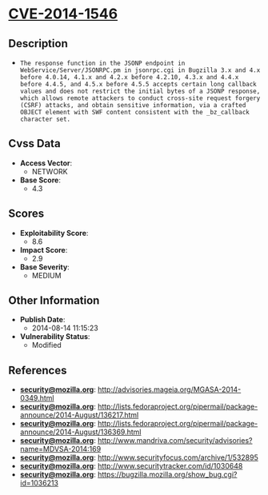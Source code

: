 
# [CVE-2014-1546](http://advisories.mageia.org/MGASA-2014-0349.html)

## Description

- `The response function in the JSONP endpoint in WebService/Server/JSONRPC.pm in jsonrpc.cgi in Bugzilla 3.x and 4.x before 4.0.14, 4.1.x and 4.2.x before 4.2.10, 4.3.x and 4.4.x before 4.4.5, and 4.5.x before 4.5.5 accepts certain long callback values and does not restrict the initial bytes of a JSONP response, which allows remote attackers to conduct cross-site request forgery (CSRF) attacks, and obtain sensitive information, via a crafted OBJECT element with SWF content consistent with the _bz_callback character set.`

## Cvss Data

- **Access Vector**:
  - NETWORK
- **Base Score**:
  - 4.3

## Scores

- **Exploitability Score**:
  - 8.6
- **Impact Score**:
  - 2.9
- **Base Severity**:
  - MEDIUM

## Other Information

- **Publish Date**:
  - 2014-08-14 11:15:23
- **Vulnerability Status**:
  - Modified

## References

- **security@mozilla.org**: http://advisories.mageia.org/MGASA-2014-0349.html
- **security@mozilla.org**: http://lists.fedoraproject.org/pipermail/package-announce/2014-August/136217.html
- **security@mozilla.org**: http://lists.fedoraproject.org/pipermail/package-announce/2014-August/136369.html
- **security@mozilla.org**: http://www.mandriva.com/security/advisories?name=MDVSA-2014:169
- **security@mozilla.org**: http://www.securityfocus.com/archive/1/532895
- **security@mozilla.org**: http://www.securitytracker.com/id/1030648
- **security@mozilla.org**: https://bugzilla.mozilla.org/show_bug.cgi?id=1036213
